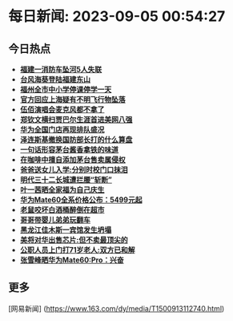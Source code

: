 
# 每日新闻: 2023-09-05 00:54:27
## 今日热点

- **[福建一消防车坠河5人失联](https://www.163.com/search?keyword=%E7%A6%8F%E5%BB%BA%E4%B8%80%E6%B6%88%E9%98%B2%E8%BD%A6%E5%9D%A0%E6%B2%B35%E4%BA%BA%E5%A4%B1%E8%81%94)**
- **[台风海葵登陆福建东山](https://www.163.com/search?keyword=%E5%8F%B0%E9%A3%8E%E6%B5%B7%E8%91%B5%E7%99%BB%E9%99%86%E7%A6%8F%E5%BB%BA%E4%B8%9C%E5%B1%B1)**
- **[福州全市中小学停课停学一天](https://www.163.com/search?keyword=%E7%A6%8F%E5%B7%9E%E5%85%A8%E5%B8%82%E4%B8%AD%E5%B0%8F%E5%AD%A6%E5%81%9C%E8%AF%BE%E5%81%9C%E5%AD%A6%E4%B8%80%E5%A4%A9)**
- **[官方回应上海疑有不明飞行物坠落](https://www.163.com/search?keyword=%E5%AE%98%E6%96%B9%E5%9B%9E%E5%BA%94%E4%B8%8A%E6%B5%B7%E7%96%91%E6%9C%89%E4%B8%8D%E6%98%8E%E9%A3%9E%E8%A1%8C%E7%89%A9%E5%9D%A0%E8%90%BD)**
- **[伍佰演唱会麦克风都不拿了](https://www.163.com/search?keyword=%E4%BC%8D%E4%BD%B0%E6%BC%94%E5%94%B1%E4%BC%9A%E9%BA%A6%E5%85%8B%E9%A3%8E%E9%83%BD%E4%B8%8D%E6%8B%BF%E4%BA%86)**
- **[郑钦文横扫贾巴尔生涯首进美网八强](https://www.163.com/search?keyword=%E9%83%91%E9%92%A6%E6%96%87%E6%A8%AA%E6%89%AB%E8%B4%BE%E5%B7%B4%E5%B0%94%E7%94%9F%E6%B6%AF%E9%A6%96%E8%BF%9B%E7%BE%8E%E7%BD%91%E5%85%AB%E5%BC%BA)**
- **[华为全国门店再现排队盛况](https://www.163.com/search?keyword=%E5%8D%8E%E4%B8%BA%E5%85%A8%E5%9B%BD%E9%97%A8%E5%BA%97%E5%86%8D%E7%8E%B0%E6%8E%92%E9%98%9F%E7%9B%9B%E5%86%B5)**
- **[泽连斯基撤换国防部长打的什么算盘](https://www.163.com/search?keyword=%E6%B3%BD%E8%BF%9E%E6%96%AF%E5%9F%BA%E6%92%A4%E6%8D%A2%E5%9B%BD%E9%98%B2%E9%83%A8%E9%95%BF%E6%89%93%E7%9A%84%E4%BB%80%E4%B9%88%E7%AE%97%E7%9B%98)**
- **[一句话形容茅台酱香拿铁的味道](https://www.163.com/search?keyword=%E4%B8%80%E5%8F%A5%E8%AF%9D%E5%BD%A2%E5%AE%B9%E8%8C%85%E5%8F%B0%E9%85%B1%E9%A6%99%E6%8B%BF%E9%93%81%E7%9A%84%E5%91%B3%E9%81%93)**
- **[在咖啡中擅自添加茅台售卖属侵权](https://www.163.com/search?keyword=%E5%9C%A8%E5%92%96%E5%95%A1%E4%B8%AD%E6%93%85%E8%87%AA%E6%B7%BB%E5%8A%A0%E8%8C%85%E5%8F%B0%E5%94%AE%E5%8D%96%E5%B1%9E%E4%BE%B5%E6%9D%83)**
- **[爸爸送女儿入学:分别时校门口抹泪](https://www.163.com/search?keyword=%E7%88%B8%E7%88%B8%E9%80%81%E5%A5%B3%E5%84%BF%E5%85%A5%E5%AD%A6+%E5%88%86%E5%88%AB%E6%97%B6%E6%A0%A1%E9%97%A8%E5%8F%A3%E6%8A%B9%E6%B3%AA)**
- **[明代三十二长城遭拦腰“斩断”](https://www.163.com/search?keyword=%E6%98%8E%E4%BB%A3%E4%B8%89%E5%8D%81%E4%BA%8C%E9%95%BF%E5%9F%8E%E9%81%AD%E6%8B%A6%E8%85%B0%E2%80%9C%E6%96%A9%E6%96%AD%E2%80%9D)**
- **[叶一茜晒全家福为自己庆生](https://www.163.com/search?keyword=%E5%8F%B6%E4%B8%80%E8%8C%9C%E6%99%92%E5%85%A8%E5%AE%B6%E7%A6%8F%E4%B8%BA%E8%87%AA%E5%B7%B1%E5%BA%86%E7%94%9F)**
- **[华为Mate60全系价格公布：5499元起](https://www.163.com/search?keyword=%E5%8D%8E%E4%B8%BAMate60%E5%85%A8%E7%B3%BB%E4%BB%B7%E6%A0%BC%E5%85%AC%E5%B8%83%EF%BC%9A5499%E5%85%83%E8%B5%B7)**
- **[老鼠咬坏白酒桶醉倒在超市](https://www.163.com/search?keyword=%E8%80%81%E9%BC%A0%E5%92%AC%E5%9D%8F%E7%99%BD%E9%85%92%E6%A1%B6%E9%86%89%E5%80%92%E5%9C%A8%E8%B6%85%E5%B8%82)**
- **[哥哥带婴儿弟弟玩翻车](https://www.163.com/search?keyword=%E5%93%A5%E5%93%A5%E5%B8%A6%E5%A9%B4%E5%84%BF%E5%BC%9F%E5%BC%9F%E7%8E%A9%E7%BF%BB%E8%BD%A6)**
- **[黑龙江佳木斯一宾馆发生坍塌](https://www.163.com/search?keyword=%E9%BB%91%E9%BE%99%E6%B1%9F%E4%BD%B3%E6%9C%A8%E6%96%AF%E4%B8%80%E5%AE%BE%E9%A6%86%E5%8F%91%E7%94%9F%E5%9D%8D%E5%A1%8C)**
- **[美将对华出售芯片:但不卖最顶尖的](https://www.163.com/search?keyword=%E7%BE%8E%E5%B0%86%E5%AF%B9%E5%8D%8E%E5%87%BA%E5%94%AE%E8%8A%AF%E7%89%87+%E4%BD%86%E4%B8%8D%E5%8D%96%E6%9C%80%E9%A1%B6%E5%B0%96%E7%9A%84)**
- **[公职人员上门打71岁老人:双方已和解](https://www.163.com/search?keyword=%E5%85%AC%E8%81%8C%E4%BA%BA%E5%91%98%E4%B8%8A%E9%97%A8%E6%89%9371%E5%B2%81%E8%80%81%E4%BA%BA+%E5%8F%8C%E6%96%B9%E5%B7%B2%E5%92%8C%E8%A7%A3)**
- **[张雪峰晒华为Mate60:Pro：兴奋](https://www.163.com/search?keyword=%E5%BC%A0%E9%9B%AA%E5%B3%B0%E6%99%92%E5%8D%8E%E4%B8%BAMate60+Pro%EF%BC%9A%E5%85%B4%E5%A5%8B)**

## 更多
[网易新闻] (https://www.163.com/dy/media/T1500913112740.html)
